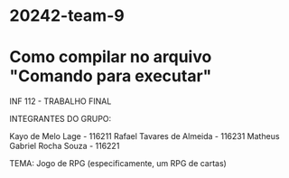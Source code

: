 # 20242-team-9

# Como compilar no arquivo "Comando para executar"

INF 112 - TRABALHO FINAL

INTEGRANTES DO GRUPO:

Kayo de Melo Lage - 116211
Rafael Tavares de Almeida - 116231
Matheus Gabriel Rocha Souza - 116221

TEMA: Jogo de RPG (especificamente, um RPG de cartas)
